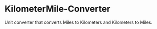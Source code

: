 # KilometerMile-Converter
Unit converter that converts Miles to Kilometers and Kilometers to Miles.
